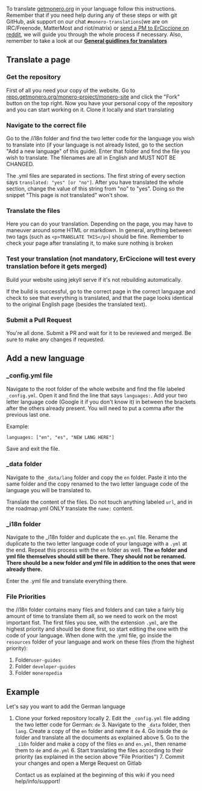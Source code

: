 To translate [getmonero.org](http://getmonero.org) in your language follow this instructions. Remember that if you need help during any of these steps or with git GitHub, ask support on our chat `#monero-translations`(we are on IRC/Freenode, MatterMost and riot/matrix) or [send a PM to ErCiccione on reddit](https://www.reddit.com/message/compose/?to=erciccione), we will guide you through the whole process if necessary. Also, remember to take a look at our **[General guidlines for translators](https://taiga.getmonero.org/project/erciccione-monero-localization/wiki/home)**

## Translate a page

### Get the repository

First of all you need your copy of the website. Go to [repo.getmonero.org/monero-project/monero-site](https://repo.getmonero.org/monero-project/monero-site) and click the "Fork" button on the top right. Now you have your personal copy of the repository and you can start working on it. Clone it locally and start translating

### Navigate to the correct file

Go to the /i18n folder and find the two letter code for the language you wish to translate into (if your language is not already listed, go to the section "Add a new language" of this guide). Enter that folder and find the file you wish to translate. The filenames are all in English and MUST NOT BE CHANGED.
&nbsp;

The .yml files are separated in sections. The first string of every section says `translated: "yes" [or "no"]`. After you have translated the whole section, change the value of this string from "no" to "yes". Doing so the snippet "This page is not translated" won't show.

### Translate the files

Here you can do your translation. Depending on the page, you may have to maneuver around some HTML or markdown. In general, anything between two tags (such as `<p>TRANSLATE THIS</p>`) should be fine.
Remember to check your page after translating it, to make sure nothing is broken


### Test your translation (not mandatory, ErCiccione will test every translation before it gets merged)

Build your website using jekyll serve if it's not rebuilding automatically.

If the build is successful, go to the correct page in the correct language and check to see that everything is translated, and that the page looks identical to the original English page (besides the translated text).

### Submit a Pull Request

You're all done. Submit a PR and wait for it to be reviewed and merged. Be sure to make any changes if requested.

## Add a new language

### _config.yml file

Navigate to the root folder of the whole website and find the file labeled `_config.yml`. Open it and find the line that says `languages:`. Add your two letter language code (Google it if you don't know it) in between the brackets after the others already present. You will need to put a comma after the previous last one.

Example:

```
languages: ["en", "es", "NEW LANG HERE"]
```

Save and exit the file.

### _data folder

Navigate to the `_data/lang` folder and copy the `en` folder. Paste it into the same folder and the copy renamed to the two letter language code of the language you will be translated to.
&nbsp;

Translate the content of the files. Do not touch anything labeled `url`, and in the roadmap.yml ONLY translate the `name:` content.

### _i18n folder

Navigate to the _i18n folder and duplicate the `en.yml` file. Rename the duplicate to the two letter language code of your language with a `.yml` at the end. Repeat this process with the `en` folder as well.
**The `en` folder and yml file themselves should still be there. They should not be renamed. There should be a new folder and yml file in addition to the ones that were already there.**

Enter the .yml file and translate everything there.

### File Priorities

the /i18n folder contains many files and folders and can take a fairly big amount of time to translate them all, so we need to work on the most important fist. The first files you see, with the extension `.yml`, are the highest priority and should be done first, so start editing the one with the code of your language.
When done with the .yml file, go inside the `resources` folder of your language and work on these files (from the highest priority):

1. Folder`user-guides` 
2. Folder `developer-guides`
3. Folder `moneropedia`

## Example

Let's say you want to add the German language

1.  Clone your forked repository locally
    2\. Edit the `_config.yml` file adding the two letter code for German: `de`
    3\. Navigate to the `_data` folder, then `lang`. Create a copy of the `en` folder and name it `de`
    4\. Go inside the `de` folder and translate all the documents as explained above
    5\. Go to the `_i18n` folder and make a copy of the files `en` and `en.yml`, then rename them to `de` and `de.yml`
    6\. Start translating the files according to their priority (as explained in the secion above "File Priorities")
    7\. Commit your changes and open a Merge Request on Gitlab

    Contact us as explained at the beginning of this wiki if you need help/info/support!
